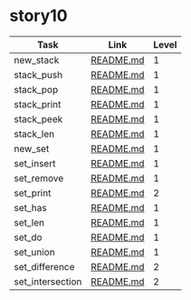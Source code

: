 # story10

| Task             | Link                                      | Level |
| ---------------- | ----------------------------------------- | ----- |
| new_stack        | [README.md](./new_stack/README.md)        | 1     |
| stack_push       | [README.md](./stack_push/README.md)       | 1     |
| stack_pop        | [README.md](./stack_pop/README.md)        | 1     |
| stack_print      | [README.md](./stack_print/README.md)      | 1     |
| stack_peek       | [README.md](./stack_peek/README.md)       | 1     |
| stack_len        | [README.md](./stack_len/README.md)        | 1     |
| new_set          | [README.md](./new_set/README.md)          | 1     |
| set_insert       | [README.md](./set_insert/README.md)       | 1     |
| set_remove       | [README.md](./set_remove/README.md)       | 1     |
| set_print        | [README.md](./set_intersection/README.md) | 2     |
| set_has          | [README.md](./set_has/README.md)          | 1     |
| set_len          | [README.md](./set_len/README.md)          | 1     |
| set_do           | [README.md](./set_do/README.md)           | 1     |
| set_union        | [README.md](./set_union/README.md)        | 1     |
| set_difference   | [README.md](./set_difference/README.md)   | 2     |
| set_intersection | [README.md](./set_intersection/README.md) | 2     |
